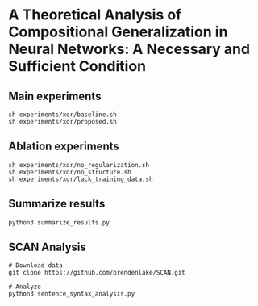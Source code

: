 # A Theoretical Analysis of Compositional Generalization in Neural Networks: A Necessary and Sufficient Condition

## Main experiments

    sh experiments/xor/baseline.sh
    sh experiments/xor/proposed.sh

## Ablation experiments

    sh experiments/xor/no_regularization.sh
    sh experiments/xor/no_structure.sh
    sh experiments/xor/lack_training_data.sh

## Summarize results

    python3 summarize_results.py

## SCAN Analysis

    # Download data
    git clone https://github.com/brendenlake/SCAN.git
    
    # Analyze
    python3 sentence_syntax_analysis.py